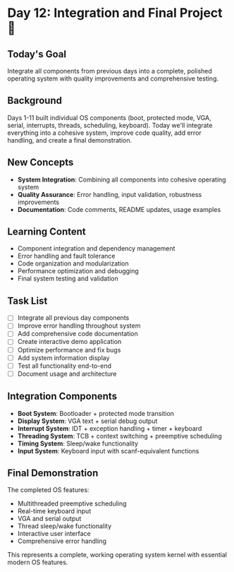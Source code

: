 # Day 12: Integration and Final Project 🎯

## Today's Goal

Integrate all components from previous days into a complete, polished operating system with quality improvements and comprehensive testing.

## Background

Days 1-11 built individual OS components (boot, protected mode, VGA, serial, interrupts, threads, scheduling, keyboard). Today we'll integrate everything into a cohesive system, improve code quality, add error handling, and create a final demonstration.

## New Concepts

-   **System Integration**: Combining all components into cohesive operating system
-   **Quality Assurance**: Error handling, input validation, robustness improvements
-   **Documentation**: Code comments, README updates, usage examples

## Learning Content

-   Component integration and dependency management
-   Error handling and fault tolerance
-   Code organization and modularization  
-   Performance optimization and debugging
-   Final system testing and validation

## Task List

-   [ ] Integrate all previous day components
-   [ ] Improve error handling throughout system
-   [ ] Add comprehensive code documentation
-   [ ] Create interactive demo application
-   [ ] Optimize performance and fix bugs
-   [ ] Add system information display
-   [ ] Test all functionality end-to-end
-   [ ] Document usage and architecture

## Integration Components

- **Boot System**: Bootloader + protected mode transition
- **Display System**: VGA text + serial debug output  
- **Interrupt System**: IDT + exception handling + timer + keyboard
- **Threading System**: TCB + context switching + preemptive scheduling
- **Timing System**: Sleep/wake functionality
- **Input System**: Keyboard input with scanf-equivalent functions

## Final Demonstration

The completed OS features:
- Multithreaded preemptive scheduling
- Real-time keyboard input
- VGA and serial output
- Thread sleep/wake functionality
- Interactive user interface
- Comprehensive error handling

This represents a complete, working operating system kernel with essential modern OS features.